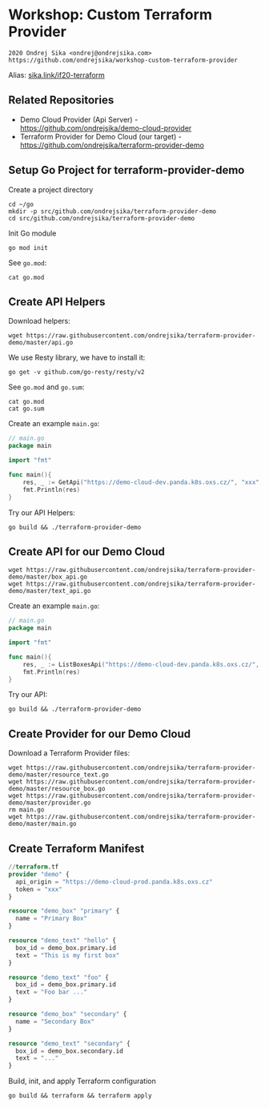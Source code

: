 # Workshop: Custom Terraform Provider

    2020 Ondrej Sika <ondrej@ondrejsika.com>
    https://github.com/ondrejsika/workshop-custom-terraform-provider

Alias: [sika.link/if20-terraform](https://sika.link/if20-terraform)


## Related Repositories

- Demo Cloud Provider (Api Server) - https://github.com/ondrejsika/demo-cloud-provider
- Terraform Provider for Demo Cloud (our target) - https://github.com/ondrejsika/terraform-provider-demo

## Setup Go Project for terraform-provider-demo

Create a project directory

```
cd ~/go
mkdir -p src/github.com/ondrejsika/terraform-provider-demo
cd src/github.com/ondrejsika/terraform-provider-demo
```

Init Go module

```
go mod init
```

See `go.mod`:

```
cat go.mod
```

## Create API Helpers

Download helpers:

```
wget https://raw.githubusercontent.com/ondrejsika/terraform-provider-demo/master/api.go
```

We use Resty library, we have to install it:

```
go get -v github.com/go-resty/resty/v2
```

See `go.mod` and `go.sum`:

```
cat go.mod
cat go.sum
```

Create an example `main.go`:

```go
// main.go
package main

import "fmt"

func main(){
	res, _ := GetApi("https://demo-cloud-dev.panda.k8s.oxs.cz/", "xxx", "/v1/box/")
	fmt.Println(res)
}
```

Try our API Helpers:

```
go build && ./terraform-provider-demo
```

## Create API for our Demo Cloud

```
wget https://raw.githubusercontent.com/ondrejsika/terraform-provider-demo/master/box_api.go
wget https://raw.githubusercontent.com/ondrejsika/terraform-provider-demo/master/text_api.go
```

Create an example `main.go`:

```go
// main.go
package main

import "fmt"

func main(){
	res, _ := ListBoxesApi("https://demo-cloud-dev.panda.k8s.oxs.cz/", "xxx")
	fmt.Println(res)
}
```

Try our API:

```
go build && ./terraform-provider-demo
```


## Create Provider for our Demo Cloud

Download a Terraform Provider files:

```
wget https://raw.githubusercontent.com/ondrejsika/terraform-provider-demo/master/resource_text.go
wget https://raw.githubusercontent.com/ondrejsika/terraform-provider-demo/master/resource_box.go
wget https://raw.githubusercontent.com/ondrejsika/terraform-provider-demo/master/provider.go
rm main.go
wget https://raw.githubusercontent.com/ondrejsika/terraform-provider-demo/master/main.go
```


## Create Terraform Manifest

```terraform
//terraform.tf
provider "demo" {
  api_origin = "https://demo-cloud-prod.panda.k8s.oxs.cz"
  token = "xxx"
}

resource "demo_box" "primary" {
  name = "Primary Box"
}

resource "demo_text" "hello" {
  box_id = demo_box.primary.id
  text = "This is my first box"
}

resource "demo_text" "foo" {
  box_id = demo_box.primary.id
  text = "Foo bar ..."
}

resource "demo_box" "secondary" {
  name = "Secondary Box"
}

resource "demo_text" "secondary" {
  box_id = demo_box.secondary.id
  text = "..."
}
```

Build, init, and apply Terraform configuration

```
go build && terraform && terraform apply
```
